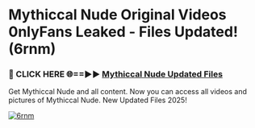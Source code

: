 # Mythiccal Nude Original Videos 0nlyFans Leaked - Files Updated! (6rnm)

<h3>🔴 CLICK HERE 🌐==►► <a href="https://tinyurl.com/4mcuefdz" rel="nofollow">Mythiccal Nude Updated Files</a></h3>

Get Mythiccal Nude and all content. Now you can access all videos and pictures of Mythiccal Nude. New Updated Files 2025!

[![6rnm](https://i.imgur.com/StAQSOY.gif)](https://tinyurl.com/4mcuefdz)

